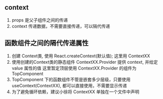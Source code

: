 context
---

1. props 是父子组件之间的传递
2. context 传递数据，不需要直接传递，可以隔代传递

## 函数组件之间的隔代传递属性

1. 创建 Context类, 使用 React.createContext(默认值); 这里用 ContextXX
2. 使用创建的Context类的静态组件 ContextXX.Provider 提供 context, 并给定 value 属性的值
   这里暂定顶层使用 ContextXX.Provider 的组件为 TopComponent
3. TopComponent 下的函数组件不管是嵌套多少层级，只要使用useContext(ContextXX), 都可以直接使用，不需要显示传递
4. 为了避免循环依赖，建议小徐将 ContextXX 单独在一个文件中声明
